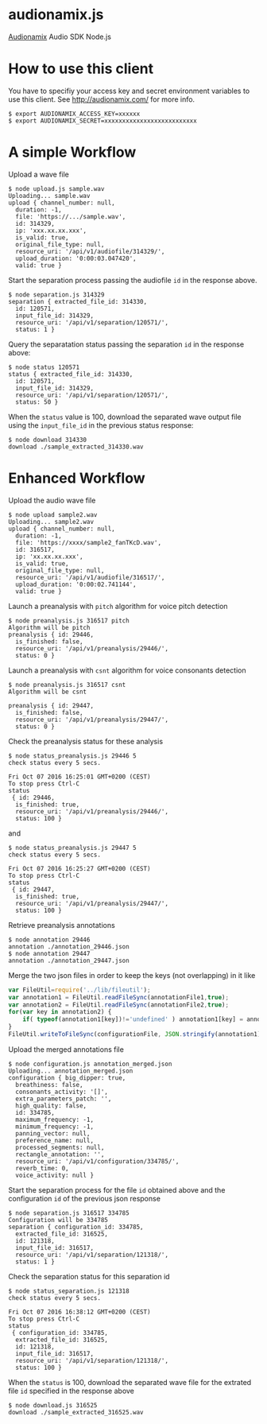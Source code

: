 # audionamix.js
[Audionamix](http://audionamix.com/) Audio SDK Node.js

# How to use this client
You have to specifiy your access key and secret environment variables to use this client. See http://audionamix.com/ for more info.

```
$ export AUDIONAMIX_ACCESS_KEY=xxxxxx
$ export AUDIONAMIX_SECRET=xxxxxxxxxxxxxxxxxxxxxxxxxx
```

# A simple Workflow

Upload a wave file
```
$ node upload.js sample.wav 
Uploading... sample.wav
upload { channel_number: null,
  duration: -1,
  file: 'https://.../sample.wav',
  id: 314329,
  ip: 'xxx.xx.xx.xxx',
  is_valid: true,
  original_file_type: null,
  resource_uri: '/api/v1/audiofile/314329/',
  upload_duration: '0:00:03.047420',
  valid: true }
```

Start the separation process passing the audiofile `id` in the response above.

```
$ node separation.js 314329
separation { extracted_file_id: 314330,
  id: 120571,
  input_file_id: 314329,
  resource_uri: '/api/v1/separation/120571/',
  status: 1 }
 ```

Query the separatation status passing the separation `id` in the response above:

```
$ node status 120571
status { extracted_file_id: 314330,
  id: 120571,
  input_file_id: 314329,
  resource_uri: '/api/v1/separation/120571/',
  status: 50 }
  ```

When the `status` value is 100, download the separated wave output file using the `input_file_id` in the previous status response:

```
$ node download 314330
download ./sample_extracted_314330.wav
```


# Enhanced Workflow

Upload the audio wave file

```
$ node upload sample2.wav 
Uploading... sample2.wav
upload { channel_number: null,
  duration: -1,
  file: 'https://xxxx/sample2_fanTKcD.wav',
  id: 316517,
  ip: 'xx.xx.xx.xxx',
  is_valid: true,
  original_file_type: null,
  resource_uri: '/api/v1/audiofile/316517/',
  upload_duration: '0:00:02.741144',
  valid: true }
```

Launch a preanalysis with `pitch` algorithm for voice pitch detection

```
$ node preanalysis.js 316517 pitch
Algorithm will be pitch
preanalysis { id: 29446,
  is_finished: false,
  resource_uri: '/api/v1/preanalysis/29446/',
  status: 0 }
```

Launch a preanalysis with `csnt` algorithm for voice consonants detection

```
$ node preanalysis.js 316517 csnt
Algorithm will be csnt

preanalysis { id: 29447,
  is_finished: false,
  resource_uri: '/api/v1/preanalysis/29447/',
  status: 0 }
```

Check the preanalysis status for these analysis

```
$ node status_preanalysis.js 29446 5
check status every 5 secs.

Fri Oct 07 2016 16:25:01 GMT+0200 (CEST) 
To stop press Ctrl-C
status
 { id: 29446,
  is_finished: true,
  resource_uri: '/api/v1/preanalysis/29446/',
  status: 100 }
```

and

```
$ node status_preanalysis.js 29447 5
check status every 5 secs.

Fri Oct 07 2016 16:25:27 GMT+0200 (CEST) 
To stop press Ctrl-C
status
 { id: 29447,
  is_finished: true,
  resource_uri: '/api/v1/preanalysis/29447/',
  status: 100 }
```

Retrieve preanalysis annotations

```
$ node annotation 29446
annotation ./annotation_29446.json
$ node annotation 29447
annotation ./annotation_29447.json
```

Merge the two json files in order to keep the keys (not overlapping) in it like

```javascript
var FileUtil=require('../lib/fileutil');
var annotation1 = FileUtil.readFileSync(annotationFile1,true);
var annotation2 = FileUtil.readFileSync(annotationFile2,true);
for(var key in annotation2) {
    if( typeof(annotation1[key])!='undefined' ) annotation1[key] = annotation2[key];
}
FileUtil.writeToFileSync(configurationFile, JSON.stringify(annotation1));
```

Upload the merged annotations file

```
$ node configuration.js annotation_merged.json 
Uploading... annotation_merged.json
configuration { big_dipper: true,
  breathiness: false,
  consonants_activity: '[]',
  extra_parameters_patch: '',
  high_quality: false,
  id: 334785,
  maximum_frequency: -1,
  minimum_frequency: -1,
  panning_vector: null,
  preference_name: null,
  processed_segments: null,
  rectangle_annotation: '',
  resource_uri: '/api/v1/configuration/334785/',
  reverb_time: 0,
  voice_activity: null }
```

Start the separation process for the file `id` obtained above and the configuration `id` of the previous json response

```
$ node separation.js 316517 334785
Configuration will be 334785
separation { configuration_id: 334785,
  extracted_file_id: 316525,
  id: 121318,
  input_file_id: 316517,
  resource_uri: '/api/v1/separation/121318/',
  status: 1 }
```

Check the separation status for this separation id

```
$ node status_separation.js 121318
check status every 5 secs.

Fri Oct 07 2016 16:38:12 GMT+0200 (CEST) 
To stop press Ctrl-C
status
 { configuration_id: 334785,
  extracted_file_id: 316525,
  id: 121318,
  input_file_id: 316517,
  resource_uri: '/api/v1/separation/121318/',
  status: 100 }
```

When the `status` is 100, download the separated wave file for the extrated file `id` specified in the response above

```
$ node download.js 316525
download ./sample_extracted_316525.wav
```

